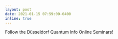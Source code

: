 ```yaml
---
layout: post
date: 2021-01-15 07:59:00-0400
inline: true
---
```


Follow the Düsseldorf Quantum Info Online Seminars! 
